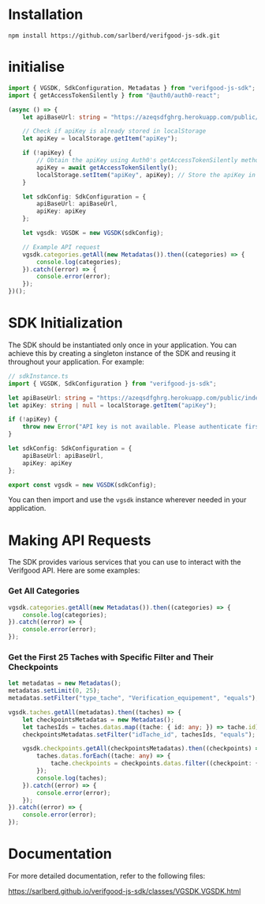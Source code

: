 # Installation
```
npm install https://github.com/sarlberd/verifgood-js-sdk.git
```

# initialise

```ts
import { VGSDK, SdkConfiguration, Metadatas } from "verifgood-js-sdk";
import { getAccessTokenSilently } from "@auth0/auth0-react";

(async () => {
    let apiBaseUrl: string = "https://azeqsdfghrg.herokuapp.com/public/index.php";

    // Check if apiKey is already stored in localStorage
    let apiKey = localStorage.getItem("apiKey");

    if (!apiKey) {
        // Obtain the apiKey using Auth0's getAccessTokenSilently method
        apiKey = await getAccessTokenSilently();
        localStorage.setItem("apiKey", apiKey); // Store the apiKey in localStorage
    }

    let sdkConfig: SdkConfiguration = {
        apiBaseUrl: apiBaseUrl,
        apiKey: apiKey
    };

    let vgsdk: VGSDK = new VGSDK(sdkConfig);

    // Example API request
    vgsdk.categories.getAll(new Metadatas()).then((categories) => {
        console.log(categories);
    }).catch((error) => {
        console.error(error);
    });
})();
```

# SDK Initialization

The SDK should be instantiated only once in your application. You can achieve this by creating a singleton instance of the SDK and reusing it throughout your application. For example:

```ts
// sdkInstance.ts
import { VGSDK, SdkConfiguration } from "verifgood-js-sdk";

let apiBaseUrl: string = "https://azeqsdfghrg.herokuapp.com/public/index.php";
let apiKey: string | null = localStorage.getItem("apiKey");

if (!apiKey) {
    throw new Error("API key is not available. Please authenticate first.");
}

let sdkConfig: SdkConfiguration = {
    apiBaseUrl: apiBaseUrl,
    apiKey: apiKey
};

export const vgsdk = new VGSDK(sdkConfig);
```

You can then import and use the `vgsdk` instance wherever needed in your application.

# Making API Requests

The SDK provides various services that you can use to interact with the Verifgood API. Here are some examples:

### Get All Categories
```ts
vgsdk.categories.getAll(new Metadatas()).then((categories) => {
    console.log(categories);
}).catch((error) => {
    console.error(error);
});
```

### Get the First 25 Taches with Specific Filter and Their Checkpoints
```ts
let metadatas = new Metadatas();
metadatas.setLimit(0, 25);
metadatas.setFilter("type_tache", "Verification_equipement", "equals");

vgsdk.taches.getAll(metadatas).then((taches) => {
    let checkpointsMetadatas = new Metadatas();
    let tachesIds = taches.datas.map((tache: { id: any; }) => tache.id);
    checkpointsMetadatas.setFilter("idTache_id", tachesIds, "equals");

    vgsdk.checkpoints.getAll(checkpointsMetadatas).then((checkpoints) => {
        taches.datas.forEach((tache: any) => {
            tache.checkpoints = checkpoints.datas.filter((checkpoint: { idTache_id: any; }) => checkpoint.idTache_id === tache.id);
        });
        console.log(taches);
    }).catch((error) => {
        console.error(error);
    });
}).catch((error) => {
    console.error(error);
});
```

# Documentation 

For more detailed documentation, refer to the following files:

https://sarlberd.github.io/verifgood-js-sdk/classes/VGSDK.VGSDK.html
